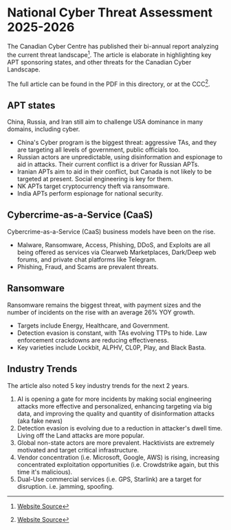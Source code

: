 # National Cyber Threat Assessment 2025-2026

The Canadian Cyber Centre has published their bi-annual report analyzing the current threat landscape[^website]. The article is elaborate in highlighting key APT sponsoring states, and other threats for the Canadian Cyber Landscape.  

The full article can be found in the PDF in this directory, or at the CCC[^website].  

[^website]: [Website Source](https://www.cyber.gc.ca/en/guidance/national-cyber-threat-assessment-2025-2026)  

## APT states
China, Russia, and Iran still aim to challenge USA dominance in many domains, including cyber.  
- China's Cyber program is the biggest threat: aggressive TAs, and they are targeting all levels of government, public officials too.  
- Russian actors are unpredictable, using disinformation and espionage to aid in attacks. Their current conflict is a driver for Russian APTs.  
- Iranian APTs aim to aid in their conflict, but Canada is not likely to be targeted at present. Social engineering is key for them.  
- NK APTs target cryptocurrency theft via ransomware.  
- India APTs perform espionage for national security.  

## Cybercrime-as-a-Service (CaaS)
Cybercrime-as-a-Service (CaaS) business models have been on the rise.  
- Malware, Ransomware, Access, Phishing, DDoS, and Exploits are all being offered as services via Clearweb Marketplaces, Dark/Deep web forums, and private chat platforms like Telegram.  
- Phishing, Fraud, and Scams are prevalent threats.  

## Ransomware
Ransomware remains the biggest threat, with payment sizes and the number of incidents on the rise with an average 26% YOY growth.  
- Targets include Energy, Healthcare, and Government.  
- Detection evasion is constant, with TAs evolving TTPs to hide. Law enforcement crackdowns are reducing effectiveness.  
- Key varieties include Lockbit, ALPHV, CL0P, Play, and Black Basta.  

## Industry Trends
The article also noted 5 key industry trends for the next 2 years.  
1. AI is opening a gate for more incidents by making social engineering attacks more effective and personalized, enhancing targeting via big data, and improving the quality and quantity of disinformation attacks (aka fake news)  
2. Detection evasion is evolving due to a reduction in attacker's dwell time. Living off the Land attacks are more popular.  
3. Global non-state actors are more prevalent. Hacktivists are extremely motivated and target critical infrastructure.  
4. Vendor concentration (i.e. Microsoft, Google, AWS) is rising, increasing concentrated exploitation opportunities (i.e. Crowdstrike again, but this time it's malicious).  
5. Dual-Use commercial services (i.e. GPS, Starlink) are a target for disruption. i.e. jamming, spoofing.  

<!--

The Canadian threat landscape is complicated and evolving, making it hard to determine what must be done to properly defend against APTs. Luckily, the Canadian Cyber Centre just published their bi-annual cyber threat landscape report. The article is elaborate in highlighting key APT sponsoring states, and other threats.

TLDR:

- China, Russia, and Iran still aim to challenge USA dominance in many domains, including cyber.
- Cybercrime-as-a-Service (CaaS) business models have been on the rise. Watch out for phishing and scams!
- Ransomware remains the biggest threat, with payment sizes and the number of incidents on the rise with an average 26% YOY growth.
- AI enhances social engineering, making phishing more personalized and effective.
- Detection evasion is becoming a priority for APTs.

A longer summary can be found on my GitHub repo:
https://github.com/SomeoneElse00/public-presence/blob/main/2024-11-01%20Canada%20Cyber%20Threat%20Assessment%202025-2026/Cyber%20Threat%20Assessment%202025-2026.md

The full article can be found here:
https://www.cyber.gc.ca/en/guidance/national-cyber-threat-assessment-2025-2026

Government of Canada News Release:
https://www.canada.ca/en/communications-security/news/2024/10/canadian-centre-for-cyber-security-releases-national-cyber-threat-assessment-2025-2026.html

--2--

-->
